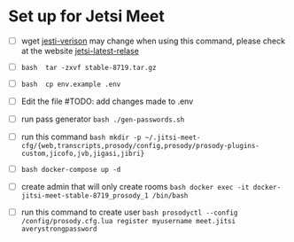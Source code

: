 
# Set up for Jetsi Meet

- [ ] wget [jesti-verison](https://github.com/jitsi/docker-jitsi-meet/archive/refs/tags/stable-8719.tar.gz) may change when using this command, please check at the website [jetsi-latest-relase](https://github.com/jitsi/docker-jitsi-meet/releases)  

- [ ] ```bash  tar -zxvf stable-8719.tar.gz ```

- [ ] ```bash  cp env.example .env```

- [ ] Edit the file #TODO: add changes made to .env

- [ ] run pass generator ```bash ./gen-passwords.sh ```

- [ ] run this command ```bash mkdir -p ~/.jitsi-meet-cfg/{web,transcripts,prosody/config,prosody/prosody-plugins-custom,jicofo,jvb,jigasi,jibri}```

- [ ] ```bash docker-compose up -d```

- [ ] create admin that will only create rooms ```bash docker exec -it docker-jitsi-meet-stable-8719_prosody_1 /bin/bash```

- [ ] run this command to create user ```bash prosodyctl --config /config/prosody.cfg.lua register myusername meet.jitsi averystrongpassword```

